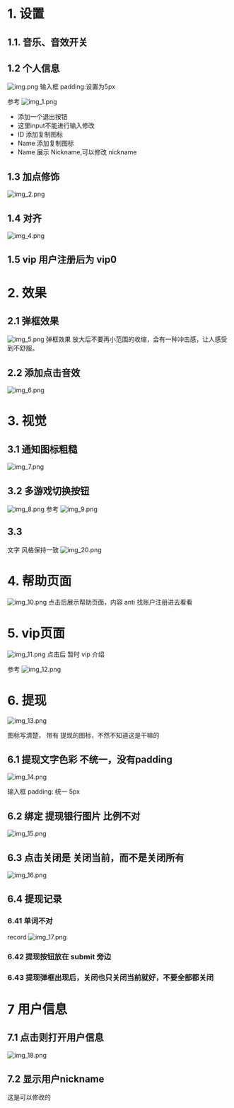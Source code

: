 # 1. 设置

## 1.1. 音乐、音效开关

## 1.2 个人信息

![img.png](img.png) 输入框 padding:设置为5px

参考 ![img_1.png](img_1.png)

- 添加一个退出按钮
- 这里input不能进行输入修改
- ID 添加复制图标
- Name 添加复制图标
- Name 展示 Nickname,可以修改 nickname

## 1.3 加点修饰

![img_2.png](img_2.png)

## 1.4 对齐

![img_4.png](img_4.png)

## 1.5 vip 用户注册后为 vip0

# 2. 效果

## 2.1 弹框效果

![img_5.png](img_5.png)
弹框效果 放大后不要再小范围的收缩，会有一种冲击感，让人感受到不舒服。

## 2.2 添加点击音效

![img_6.png](img_6.png)

# 3. 视觉

## 3.1 通知图标粗糙

![img_7.png](img_7.png)

## 3.2 多游戏切换按钮

![img_8.png](img_8.png)
参考
![img_9.png](img_9.png)

## 3.3

文字 风格保持一致
![img_20.png](img_20.png)

# 4. 帮助页面

![img_10.png](img_10.png)
点击后展示帮助页面，内容 anti 找账户注册进去看看

# 5. vip页面

![img_11.png](img_11.png)
点击后 暂时 vip 介绍

参考
![img_12.png](img_12.png)

# 6. 提现

![img_13.png](img_13.png)

图标写清楚， 带有 提现的图标，不然不知道这是干嘛的

## 6.1 提现文字色彩 不统一，没有padding

![img_14.png](img_14.png)

输入框 padding: 统一 5px

## 6.2 绑定 提现银行图片 比例不对

![img_15.png](img_15.png)

## 6.3 点击关闭是 关闭当前，而不是关闭所有

![img_16.png](img_16.png)

## 6.4 提现记录

### 6.41 单词不对

record
![img_17.png](img_17.png)

### 6.42 提现按钮放在 submit 旁边

### 6.43 提现弹框出现后，关闭也只关闭当前就好，不要全部都关闭

# 7 用户信息

## 7.1 点击则打开用户信息

![img_18.png](img_18.png)

## 7.2 显示用户nickname

这是可以修改的
